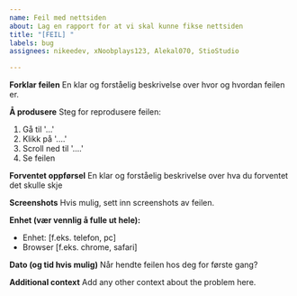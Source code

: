 ```yaml
---
name: Feil med nettsiden
about: Lag en rapport for at vi skal kunne fikse nettsiden
title: "[FEIL] "
labels: bug
assignees: nikeedev, xNoobplays123, Alekal070, StioStudio

---
```


**Forklar feilen**
En klar og forståelig beskrivelse over hvor og hvordan feilen er.

**Å produsere**
Steg for reprodusere feilen:
1. Gå til '...'
2. Klikk på '....'
3. Scroll ned til '....'
4. Se feilen

**Forventet oppførsel**
En klar og forståelig beskrivelse over hva du forventet det skulle skje

**Screenshots**
Hvis mulig, sett inn screenshots av feilen.

**Enhet (vær vennlig å fulle ut hele):**
 - Enhet: [f.eks. telefon, pc]
 - Browser [f.eks. chrome, safari]

**Dato (og tid hvis mulig)**
Når hendte feilen hos deg for første gang?

**Additional context**
Add any other context about the problem here.
